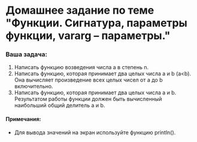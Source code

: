 # Домашнее задание по теме "Функции. Сигнатура, параметры функции, vararg – параметры."

### Ваша задача:

1. Написать функцию возведения числа a в степень n.
2. Написать функцию, которая принимает два целых числа a и b (a<b). Она вычисляет произведение всех целых чисел от a до b включительно.
3. Написать функцию, которая принимает два целых числа a и b. Результатом работы функции должен быть вычисленный наибольший общий делитель a и b.


#### Примечания:
- Для вывода значений на экран используйте функцию println().